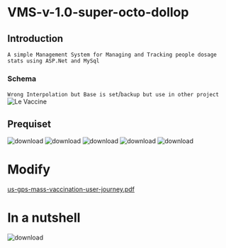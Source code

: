 # VMS-v-1.0-super-octo-dollop

## Introduction

`A simple Management System for Managing and Tracking people dosage stats using ASP.Net and MySql`

### Schema
`Wrong Interpolation but Base is set`/`backup but use in other project`
![Le Vaccine](https://user-images.githubusercontent.com/67428572/169537042-d34dad1b-aa5b-43c7-9b72-7d7035aec082.jpg)



## Prequiset

![download](https://user-images.githubusercontent.com/67428572/163775386-806f549f-2b6d-4add-ac13-05d989a5a04c.jpg)
![download](https://user-images.githubusercontent.com/67428572/163775422-68f63b56-418e-4b40-be78-090cba68c4fc.png)
![download](https://user-images.githubusercontent.com/67428572/163775442-6fb9196c-83d5-4959-9964-d7c36ae29fdf.png)
![download](https://user-images.githubusercontent.com/67428572/163775465-84525d6d-2edb-43c2-b358-023c8ef9ddc5.png)
![download](https://user-images.githubusercontent.com/67428572/163775492-e094c44f-e180-47bc-8257-55d59ab8dd38.png)

# Modify
[us-gps-mass-vaccination-user-journey.pdf](https://github.com/Otherwa/VMS-v-1.0-super-octo-dollop-Le-Vaccine-/files/8890831/us-gps-mass-vaccination-user-journey.pdf)

# In a nutshell
![download](https://user-images.githubusercontent.com/67428572/163776933-534e29ba-eff9-4215-819a-0afc4bd55882.jpg)
